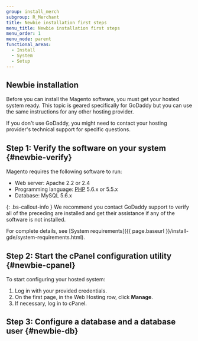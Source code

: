 ```yaml
---
group: install_merch
subgroup: R_Merchant
title: Newbie installation first steps
menu_title: Newbie installation first steps
menu_order: 1
menu_node: parent
functional_areas:
  - Install
  - System
  - Setup
---
```


## Newbie installation

Before you can install the Magento software, you must get your hosted system ready. This topic is geared specifically for GoDaddy but you can use the same instructions for any other hosting provider.

If you don't use GoDaddy, you might need to contact your hosting provider's technical support for specific questions.

## Step 1: Verify the software on your system {#newbie-verify}

Magento requires the following software to run:

*  Web server: Apache 2.2 or 2.4
*  Programming language: [PHP](https://glossary.magento.com/php) 5.6.x or 5.5.x
*  Database: MySQL 5.6.x

{: .bs-callout-info }
We recommend you contact GoDaddy support to verify all of the preceding are installed and get their assistance if any of the software is not installed.

For complete details, see [System requirements]({{ page.baseurl }}/install-gde/system-requirements.html).

## Step 2: Start the cPanel configuration utility {#newbie-cpanel}

To start configuring your hosted system:

1. Log in with your provided credentials.
1. On the first page, in the Web Hosting row, click **Manage**.
1. If necessary, log in to cPanel.

## Step 3: Configure a database and a database user {#newbie-db}

